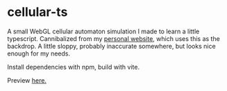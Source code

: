 # cellular-ts

A small WebGL cellular automaton simulation I made to learn a little typescript. Cannibalized from my [personal website](https://benjdavis10.github.io/), which uses this as the backdrop. A little sloppy, probably inaccurate somewhere, but looks nice enough for my needs.

Install dependencies with npm, build with vite.

Preview [here.](https://benjdavis10.github.io/cellular-ts/)
